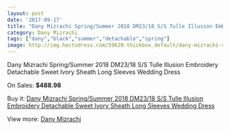 ```yaml
---
layout: post
date: '2017-09-17'
title: "Dany Mizrachi Spring/Summer 2018 DM23/18 S/S Tulle Illusion Embroidery Detachable Sweet Ivory Sheath Long Sleeves Wedding Dress"
category: Dany Mizrachi
tags: ["dany","black","summer","detachable","spring"]
image: http://img.hectodress.com/59628-thickbox_default/dany-mizrachi-spring-summer-2018-dm23-18-s-s-tulle-illusion-embroidery-detachable-sweet-ivory-sheath-long-sleeves-wedding-dress.jpg
---
```

Dany Mizrachi Spring/Summer 2018 DM23/18 S/S Tulle Illusion Embroidery Detachable Sweet Ivory Sheath Long Sleeves Wedding Dress

On Sales: **$488.98**
<a href="https://www.hectodress.com/dany-mizrachi/18934-dany-mizrachi-spring-summer-2018-dm23-18-s-s-tulle-illusion-embroidery-detachable-sweet-ivory-sheath-long-sleeves-wedding-dress.html"><amp-img layout="responsive" width="600" height="600" src="//img.hectodress.com/59628-thickbox_default/dany-mizrachi-spring-summer-2018-dm23-18-s-s-tulle-illusion-embroidery-detachable-sweet-ivory-sheath-long-sleeves-wedding-dress.jpg" alt="Dany Mizrachi Spring/Summer 2018 DM23/18 S/S Tulle Illusion Embroidery Detachable Sweet Ivory Sheath Long Sleeves Wedding Dress 0" /></a>
<a href="https://www.hectodress.com/dany-mizrachi/18934-dany-mizrachi-spring-summer-2018-dm23-18-s-s-tulle-illusion-embroidery-detachable-sweet-ivory-sheath-long-sleeves-wedding-dress.html"><amp-img layout="responsive" width="600" height="600" src="//img.hectodress.com/59634-thickbox_default/dany-mizrachi-spring-summer-2018-dm23-18-s-s-tulle-illusion-embroidery-detachable-sweet-ivory-sheath-long-sleeves-wedding-dress.jpg" alt="Dany Mizrachi Spring/Summer 2018 DM23/18 S/S Tulle Illusion Embroidery Detachable Sweet Ivory Sheath Long Sleeves Wedding Dress 1" /></a>
<a href="https://www.hectodress.com/dany-mizrachi/18934-dany-mizrachi-spring-summer-2018-dm23-18-s-s-tulle-illusion-embroidery-detachable-sweet-ivory-sheath-long-sleeves-wedding-dress.html"><amp-img layout="responsive" width="600" height="600" src="//img.hectodress.com/59633-thickbox_default/dany-mizrachi-spring-summer-2018-dm23-18-s-s-tulle-illusion-embroidery-detachable-sweet-ivory-sheath-long-sleeves-wedding-dress.jpg" alt="Dany Mizrachi Spring/Summer 2018 DM23/18 S/S Tulle Illusion Embroidery Detachable Sweet Ivory Sheath Long Sleeves Wedding Dress 2" /></a>
<a href="https://www.hectodress.com/dany-mizrachi/18934-dany-mizrachi-spring-summer-2018-dm23-18-s-s-tulle-illusion-embroidery-detachable-sweet-ivory-sheath-long-sleeves-wedding-dress.html"><amp-img layout="responsive" width="600" height="600" src="//img.hectodress.com/59632-thickbox_default/dany-mizrachi-spring-summer-2018-dm23-18-s-s-tulle-illusion-embroidery-detachable-sweet-ivory-sheath-long-sleeves-wedding-dress.jpg" alt="Dany Mizrachi Spring/Summer 2018 DM23/18 S/S Tulle Illusion Embroidery Detachable Sweet Ivory Sheath Long Sleeves Wedding Dress 3" /></a>
<a href="https://www.hectodress.com/dany-mizrachi/18934-dany-mizrachi-spring-summer-2018-dm23-18-s-s-tulle-illusion-embroidery-detachable-sweet-ivory-sheath-long-sleeves-wedding-dress.html"><amp-img layout="responsive" width="600" height="600" src="//img.hectodress.com/59631-thickbox_default/dany-mizrachi-spring-summer-2018-dm23-18-s-s-tulle-illusion-embroidery-detachable-sweet-ivory-sheath-long-sleeves-wedding-dress.jpg" alt="Dany Mizrachi Spring/Summer 2018 DM23/18 S/S Tulle Illusion Embroidery Detachable Sweet Ivory Sheath Long Sleeves Wedding Dress 4" /></a>
<a href="https://www.hectodress.com/dany-mizrachi/18934-dany-mizrachi-spring-summer-2018-dm23-18-s-s-tulle-illusion-embroidery-detachable-sweet-ivory-sheath-long-sleeves-wedding-dress.html"><amp-img layout="responsive" width="600" height="600" src="//img.hectodress.com/59630-thickbox_default/dany-mizrachi-spring-summer-2018-dm23-18-s-s-tulle-illusion-embroidery-detachable-sweet-ivory-sheath-long-sleeves-wedding-dress.jpg" alt="Dany Mizrachi Spring/Summer 2018 DM23/18 S/S Tulle Illusion Embroidery Detachable Sweet Ivory Sheath Long Sleeves Wedding Dress 5" /></a>
<a href="https://www.hectodress.com/dany-mizrachi/18934-dany-mizrachi-spring-summer-2018-dm23-18-s-s-tulle-illusion-embroidery-detachable-sweet-ivory-sheath-long-sleeves-wedding-dress.html"><amp-img layout="responsive" width="600" height="600" src="//img.hectodress.com/59629-thickbox_default/dany-mizrachi-spring-summer-2018-dm23-18-s-s-tulle-illusion-embroidery-detachable-sweet-ivory-sheath-long-sleeves-wedding-dress.jpg" alt="Dany Mizrachi Spring/Summer 2018 DM23/18 S/S Tulle Illusion Embroidery Detachable Sweet Ivory Sheath Long Sleeves Wedding Dress 6" /></a>

Buy it: [Dany Mizrachi Spring/Summer 2018 DM23/18 S/S Tulle Illusion Embroidery Detachable Sweet Ivory Sheath Long Sleeves Wedding Dress](https://www.hectodress.com/dany-mizrachi/18934-dany-mizrachi-spring-summer-2018-dm23-18-s-s-tulle-illusion-embroidery-detachable-sweet-ivory-sheath-long-sleeves-wedding-dress.html "Dany Mizrachi Spring/Summer 2018 DM23/18 S/S Tulle Illusion Embroidery Detachable Sweet Ivory Sheath Long Sleeves Wedding Dress")

View more: [Dany Mizrachi](https://www.hectodress.com/312-dany-mizrachi "Dany Mizrachi")